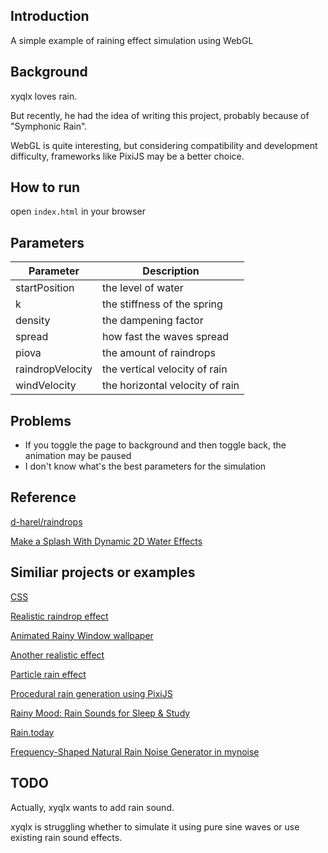 ## Introduction

A simple example of raining effect simulation using WebGL

## Background

xyqlx loves rain.

But recently, he had the idea of writing this project, probably because of "Symphonic Rain".

WebGL is quite interesting, but considering compatibility and development difficulty, frameworks like PixiJS may be a better choice.

## How to run

open `index.html` in your browser

## Parameters

| Parameter | Description |
| --- | --- |
| startPosition | the level of water |
| k | the stiffness of the spring |
| density |  the dampening factor |
| spread | how fast the waves spread |
| piova | the amount of raindrops |
| raindropVelocity | the vertical velocity of rain |
| windVelocity | the horizontal velocity of rain |

## Problems

- If you toggle the page to background and then toggle back, the animation may be paused
- I don't know what's the best parameters for the simulation

## Reference

[d-harel/raindrops](https://github.com/d-harel/raindrops)

[Make a Splash With Dynamic 2D Water Effects](https://gamedevelopment.tutsplus.com/make-a-splash-with-dynamic-2d-water-effects--gamedev-236t)

## Similiar projects or examples

[CSS](https://foolishdeveloper.com/12-css-rain-effect-simple-rain-animation-effect/)

[Realistic raindrop effect](https://github.com/codrops/RainEffect)

[Animated Rainy Window wallpaper](https://github.com/rocksdanister/rain)

[Another realistic effect](https://github.com/jxa/rain)

[Particle rain effect](https://github.com/akella/ParticleRainEffect)

[Procedural rain generation using PixiJS](https://github.com/ZeroDawn0D/pixirain)

[Rainy Mood: Rain Sounds for Sleep & Study](https://www.rainymood.com/)

[Rain.today](https://rain.today/)

[Frequency-Shaped Natural Rain Noise Generator in mynoise](https://mynoise.net/NoiseMachines/rainNoiseGenerator.php)

## TODO

Actually, xyqlx wants to add rain sound.

xyqlx is struggling whether to simulate it using pure sine waves or use existing rain sound effects.
